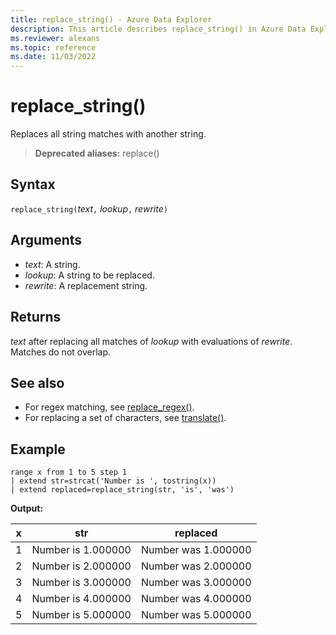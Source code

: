 ```yaml
---
title: replace_string() - Azure Data Explorer
description: This article describes replace_string() in Azure Data Explorer.
ms.reviewer: alexans
ms.topic: reference
ms.date: 11/03/2022
---
```

# replace_string()

Replaces all string matches with another string.

> **Deprecated aliases:** replace()

## Syntax

`replace_string(`*text*`,` *lookup*`,` *rewrite*`)`

## Arguments

* *text*: A string.
* *lookup*: A string to be replaced.
* *rewrite*: A replacement string.

## Returns

*text* after replacing all matches of *lookup* with evaluations of *rewrite*. Matches do not overlap.

## See also

* For regex matching, see [replace_regex()](replace-regex-function.md).
* For replacing a set of characters, see [translate()](translatefunction.md).

## Example


```kusto
range x from 1 to 5 step 1
| extend str=strcat('Number is ', tostring(x))
| extend replaced=replace_string(str, 'is', 'was')
```

**Output:**

| x    | str | replaced|
|---|---|---|
| 1    | Number is 1.000000  | Number was 1.000000|
| 2    | Number is 2.000000  | Number was 2.000000|
| 3    | Number is 3.000000  | Number was 3.000000|
| 4    | Number is 4.000000  | Number was 4.000000|
| 5    | Number is 5.000000  | Number was 5.000000|
 
